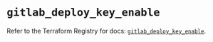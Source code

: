 # `gitlab_deploy_key_enable`

Refer to the Terraform Registry for docs: [`gitlab_deploy_key_enable`](https://registry.terraform.io/providers/gitlabhq/gitlab/18.4.0/docs/resources/deploy_key_enable).
